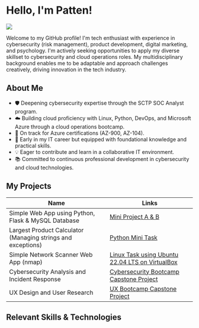 # Hello, I'm Patten!
<a href="https://www.linkedin.com/in/patten-c-4090971b9/"><img src="https://img.shields.io/badge/-LinkedIn-0072b1?&style=for-the-badge&logo=linkedin&logoColor=white" /></a>

Welcome to my GitHub profile! I'm tech enthusiast with experience in cybersecurity (risk management), product development, digital marketing, and psychology. I'm actively seeking opportunities to apply my diverse skillset to cybersecurity and cloud operations roles. My multidisciplinary background enables me to be adaptable and approach challenges creatively, driving innovation in the tech industry.

## About Me
* 🛡️  Deepening cybersecurity expertise through the SCTP SOC Analyst program.
* ☁️  Building cloud proficiency with Linux, Python, DevOps, and Microsoft Azure through a cloud operations bootcamp.
* 🎯  On track for Azure certifications (AZ-900, AZ-104).
* 🚀  Early in my IT career but equipped with foundational knowledge and practical skills.
* 💡  Eager to contribute and learn in a collaborative IT environment.
* 📚  Committed to continuous professional development in cybersecurity and cloud technologies.

## My Projects

|           Name                        |    Links         |
|----------------------------------------|-------------------|
| Simple Web App using Python, Flask & MySQL Database | [Mini Project A & B](https://a4py2024anywh.pythonanywhere.com/) |
| Largest Product Calculator (Managing strings and exceptions) | [Python Mini Task](https://github.com/C00nW/largest-product-calculator.git) |
| Simple Network Scanner Web App (nmap) | [Linux Task using Ubuntu 22.04 LTS on VirtualBox](https://github.com/C00nW/Linux-Task-Simple-Web-Scanner-Web-App.git) |
| Cybersecurity Analysis and Incident Response    | [Cybersecurity Bootcamp Capstone Project](https://docs.google.com/document/d/18TCZShOBXDcGyzsrL-c6sLYYv-rE0rO-NSuxgb5FfAU/edit#heading=h.gjdgxs) |
| UX Design and User Research            | [UX Bootcamp Capstone Project](https://www.figma.com/file/L2eyh5ybQi7SldJ7eMEnWv/DigiPayee?type=design&mode=design) |

## Relevant Skills & Technologies

